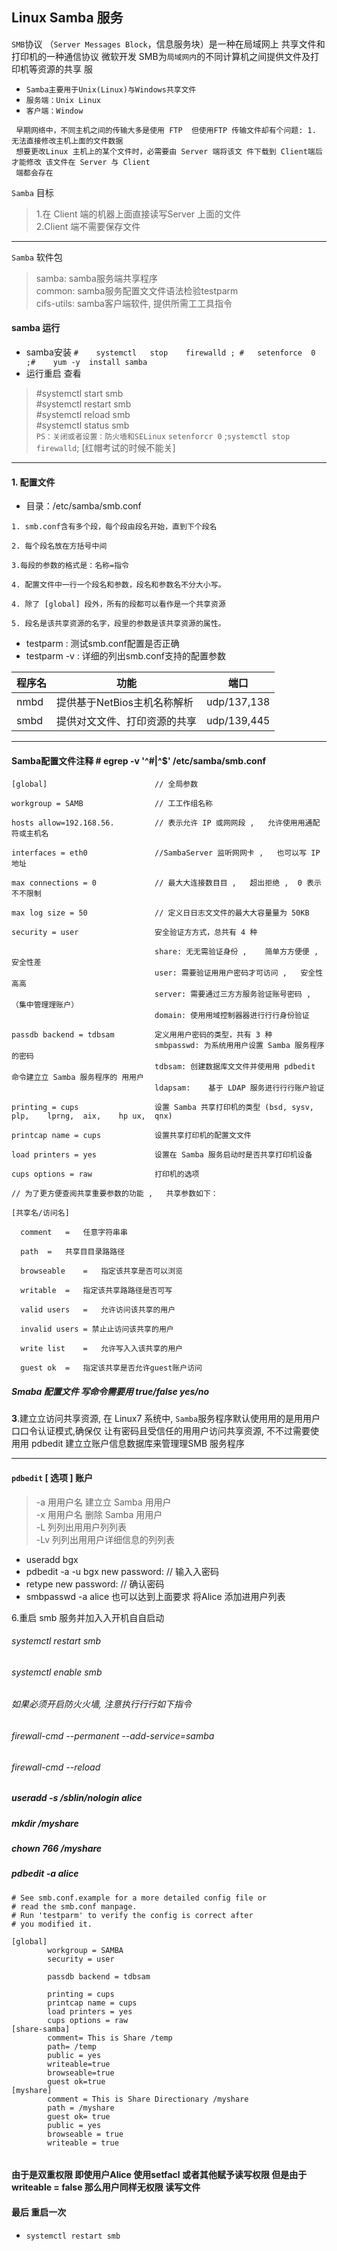 Linux Samba 服务
-----
`SMB`协议 （`Server Messages Block`，信息服务块）是一种在局域网上 共享文件和打印机的一种通信协议 微软开发 
 SMB为`局域网内`的不同计算机之间提供文件及打印机等资源的共享 服
* `Samba主要用于Unix(Linux)与Windows共享文件 `
* `服务端：Unix Linux` 
* `客户端：Window`
```
 早期网络中，不同主机之间的传输大多是使用 FTP  但使用FTP 传输文件却有个问题: 1. 无法直接修改主机上面的文件数据 
 想要更改Linux 主机上的某个文件时，必需要由 Server 端将该文 件下载到 Client端后才能修改 该文件在 Server 与 Client 
 端都会存在 

```
 `Samba` 目标
 > 1.在 Client 端的机器上面直接读写Server 上面的文件  
 > 2.Client 端不需要保存文件
 -----
`Samba`	软件包  
> samba: samba服务端共享程序  
> common: samba服务配置⽂文件语法检验testparm  
> cifs-utils: samba客户端软件, 提供所需⼯工具指令  
#### samba 运行
* samba安装 `#	systemctl	stop	firewalld ; #	setenforce	0 ;#	yum	-y	install	samba` 
* 运行重启 查看
> #systemctl start smb  
> #systemctl restart smb  
> #systemctl reload smb  
> #systemctl status smb  
`PS：关闭或者设置：防火墙和SELinux`  `setenforcr 0` ;`systemctl stop firewalld`; [红帽考试的时候不能关]
----
#### 1. 配置文件
* 目录：/etc/samba/smb.conf
```
1. smb.conf含有多个段，每个段由段名开始，直到下个段名

2. 每个段名放在方括号中间

3.每段的参数的格式是：名称=指令 

4. 配置文件中一行一个段名和参数，段名和参数名不分大小写。 

4. 除了 [global] 段外，所有的段都可以看作是一个共享资源 

5. 段名是该共享资源的名字，段里的参数是该共享资源的属性。
```
* testparm : 测试smb.conf配置是否正确 
* testparm -v : 详细的列出smb.conf支持的配置参数

|程序名| 功能| 端口| 
|---|--|--|
|nmbd |提供基于NetBios主机名称解析| udp/137,138|
|smbd |提供对⽂文件、打印资源的共享 |udp/139,445|
------
#### Samba配置文件注释 #	egrep	-v	'^#|^$'	/etc/samba/smb.conf
```
[global]                        // 全局参数				

workgroup = SAMB                // ⼯工作组名称				

hosts allow=192.168.56.         // 表示允许 IP 或⽹网段 ,	允许使⽤用通配符或主机名	

interfaces = eth0               //SambaServer 监听⽹网卡 ,	也可以写 IP 地址			

max connections = 0             // 最⼤大连接数⽬目 ,	超出拒绝 ,	0 表示不不限制		

max log size = 50               // 定义⽇日志⽂文件的最⼤大容量量为 50KB	

security = user                 安全验证⽅方式，总共有 4 种			

                                share: ⽆无需验证身份 ,	简单⽅方便便 ,	安全性差																											
                                user: 需要验证⽤用户密码才可访问 ,	安全性⾼高																											
                                server: 需要通过三⽅方服务验证账号密码 ,	（集中管理理账户）																										
                                domain:	使⽤用域控制器器进⾏行行身份验证				
                                
passdb backend = tdbsam         定义⽤用户密码的类型，共有 3 种																											 
                                smbpasswd: 为系统⽤用户设置 Samba 服务程序的密码																										
                                tdbsam: 创建数据库⽂文件并使⽤用 pdbedit 命令建⽴立 Samba 服务程序的 ⽤用户																								
                                ldapsam:	基于 LDAP 服务进⾏行行账户验证		
                                
printing = cups                 设置 Samba 共享打印机的类型 (bsd,	sysv,	plp,	lprng,	aix,	hp ux,	qnx)	

printcap name = cups            设置共享打印机的配置⽂文件

load printers = yes             设置在 Samba 服务启动时是否共享打印机设备			

cups options = raw              打印机的选项

// 为了更方便查阅共享重要参数的功能 ,	共享参数如下： 

[共享名/访问名] 

  comment	=	任意字符串串 
  
  path	=	共享⽬目录路路径 
  
  browseable	=	指定该共享是否可以浏览 
  
  writable	=	指定该共享路路径是否可写 
  
  valid	users	=	允许访问该共享的用户 
  
  invalid users = 禁⽌止访问该共享的用户 
  
  write	list	=	允许写⼊入该共享的用户 
  
  guest	ok	=	指定该共享是否允许guest账户访问
```
#####   Smaba 配置文件 写命令需要用 true/false yes/no
**3**.建⽴立访问共享资源, 在	Linux7	系统中, `Samba`服务程序默认使⽤用的是⽤用户⼝口令认证模式,确保仅 让有密码且受信任的⽤用户访问共享资源,
不不过需要使⽤用	pdbedit	建⽴立账户信息数据库来管理理SMB 服务程序

----
#### `pdbedit`	[ 选项 ]	账户  
> -a	⽤用户名				建⽴立 Samba ⽤用户  
> -x	⽤用户名				删除 Samba ⽤用户  
> -L				列列出⽤用户列列表  
> -Lv			列列出⽤用户详细信息的列列表  

 * useradd	bgx 
 * pdbedit	-a	-u	bgx new	password:			// 输⼊入密码
 * retype	new	password:				// 确认密码
 * smbpasswd -a alice  也可以达到上面要求 将Alice 添加进用户列表

6.重启	smb	服务并加⼊入开机⾃自启动
######	systemctl	restart	smb 
######	systemctl	enable	smb
###### 如果必须开启防⽕火墙,	注意执⾏行行如下指令 
######	firewall-cmd	--permanent	--add-service=samba 
######	firewall-cmd	--reload

##### useradd -s /sblin/nologin alice
##### mkdir /myshare
##### chown 766 /myshare
##### pdbedit -a alice
``` shell
# See smb.conf.example for a more detailed config file or
# read the smb.conf manpage.
# Run 'testparm' to verify the config is correct after
# you modified it.

[global]
        workgroup = SAMBA
        security = user

        passdb backend = tdbsam

        printing = cups
        printcap name = cups
        load printers = yes
        cups options = raw
[share-samba]
        comment= This is Share /temp
        path= /temp
        public = yes
        writeable=true
        browseable=true
        guest ok=true
[myshare]
        comment = This is Share Directionary /myshare
        path = /myshare
        guest ok= true
        public = yes
        browseable = true
        writeable = true  
   
```
#### 由于是双重权限 即使用户Alice 使用setfacl 或者其他赋予读写权限  但是由于 writeable = false 那么用户同样无权限 读写文件
#### 最后 重启一次 
* `systemctl restart smb`
